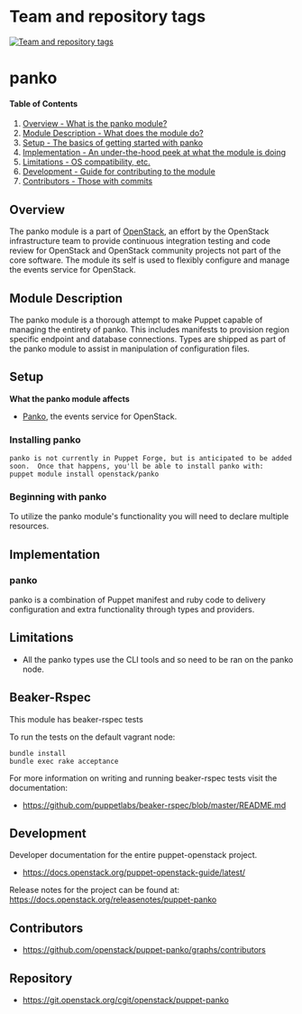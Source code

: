 Team and repository tags
========================

[![Team and repository tags](https://governance.openstack.org/tc/badges/puppet-panko.svg)](https://governance.openstack.org/tc/reference/tags/index.html)

<!-- Change things from this point on -->

panko
=======

#### Table of Contents

1. [Overview - What is the panko module?](#overview)
2. [Module Description - What does the module do?](#module-description)
3. [Setup - The basics of getting started with panko](#setup)
4. [Implementation - An under-the-hood peek at what the module is doing](#implementation)
5. [Limitations - OS compatibility, etc.](#limitations)
6. [Development - Guide for contributing to the module](#development)
7. [Contributors - Those with commits](#contributors)

Overview
--------

The panko module is a part of [OpenStack](https://www.openstack.org), an effort by the OpenStack infrastructure team to provide continuous integration testing and code review for OpenStack and OpenStack community projects not part of the core software.  The module its self is used to flexibly configure and manage the events service for OpenStack.

Module Description
------------------

The panko module is a thorough attempt to make Puppet capable of managing the entirety of panko.  This includes manifests to provision region specific endpoint and database connections.  Types are shipped as part of the panko module to assist in manipulation of configuration files.

Setup
-----

**What the panko module affects**

* [Panko](https://docs.openstack.org/panko/latest/), the events service for OpenStack.

### Installing panko

    panko is not currently in Puppet Forge, but is anticipated to be added soon.  Once that happens, you'll be able to install panko with:
    puppet module install openstack/panko

### Beginning with panko

To utilize the panko module's functionality you will need to declare multiple resources.

Implementation
--------------

### panko

panko is a combination of Puppet manifest and ruby code to delivery configuration and extra functionality through types and providers.

Limitations
------------

* All the panko types use the CLI tools and so need to be ran on the panko node.

Beaker-Rspec
------------

This module has beaker-rspec tests

To run the tests on the default vagrant node:

```shell
bundle install
bundle exec rake acceptance
```

For more information on writing and running beaker-rspec tests visit the documentation:

* https://github.com/puppetlabs/beaker-rspec/blob/master/README.md

Development
-----------

Developer documentation for the entire puppet-openstack project.

* https://docs.openstack.org/puppet-openstack-guide/latest/

Release notes for the project can be found at:
  https://docs.openstack.org/releasenotes/puppet-panko

Contributors
------------

* https://github.com/openstack/puppet-panko/graphs/contributors

Repository
----------

* https://git.openstack.org/cgit/openstack/puppet-panko
